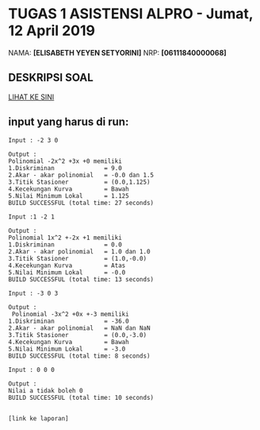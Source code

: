 # TUGAS 1 ASISTENSI ALPRO - Jumat, 12 April 2019
NAMA: **[ELISABETH YEYEN SETYORINI]**
NRP: **[06111840000068]**

## DESKRIPSI SOAL
[LIHAT KE SINI](https://github.com/asistensi-matematika/tugas1/blob/master/readme.ipynb)


## input yang harus di run:
~~~~
Input : -2 3 0

Output :
Polinomial -2x^2 +3x +0 memiliki
1.Diskriminan              = 9.0
2.Akar - akar polinomial   = -0.0 dan 1.5
3.Titik Stasioner          = (0.0,1.125)
4.Kecekungan Kurva         = Bawah 
5.Nilai Minimum Lokal      = 1.125
BUILD SUCCESSFUL (total time: 27 seconds)

Input :1 -2 1

Output :
Polinomial 1x^2 +-2x +1 memiliki
1.Diskriminan              = 0.0
2.Akar - akar polinomial   = 1.0 dan 1.0
3.Titik Stasioner          = (1.0,-0.0)
4.Kecekungan Kurva         = Atas 
5.Nilai Minimum Lokal      = -0.0
BUILD SUCCESSFUL (total time: 13 seconds)

Input : -3 0 3

Output :
 Polinomial -3x^2 +0x +-3 memiliki
1.Diskriminan              = -36.0
2.Akar - akar polinomial   = NaN dan NaN
3.Titik Stasioner          = (0.0,-3.0)
4.Kecekungan Kurva         = Bawah 
5.Nilai Minimum Lokal      = -3.0
BUILD SUCCESSFUL (total time: 8 seconds)

Input : 0 0 0

Output :
Nilai a tidak boleh 0
BUILD SUCCESSFUL (total time: 10 seconds)


[link ke laporan]
